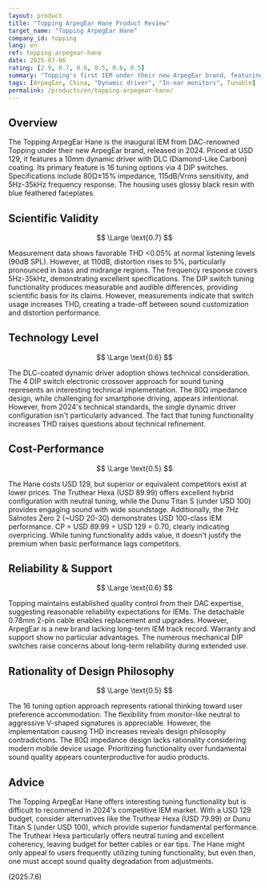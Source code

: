 ```yaml
---
layout: product
title: "Topping ArpegEar Hane Product Review"
target_name: "Topping ArpegEar Hane"
company_id: topping
lang: en
ref: topping-arpegear-hane
date: 2025-07-06
rating: [2.9, 0.7, 0.6, 0.5, 0.6, 0.5]
summary: "Topping's first IEM under their new ArpegEar brand, featuring a 10mm dynamic driver at USD 129 with 16 tuning options via 4 DIP switches. Measurements show low THD <0.05% at 90dB SPL, but rising to 5% at 110dB. Features aggressive V-shaped sound signature. Compared to competitors like Truthear Hexa (USD 89.99) and Dunu Titan S (under USD 100), the price-performance advantage is limited."
tags: [ArpegEar, China, "Dynamic driver", "In-ear monitors", Tunable]
permalink: /products/en/topping-arpegear-hane/
---
```


## Overview

The Topping ArpegEar Hane is the inaugural IEM from DAC-renowned Topping under their new ArpegEar brand, released in 2024. Priced at USD 129, it features a 10mm dynamic driver with DLC (Diamond-Like Carbon) coating. Its primary feature is 16 tuning options via 4 DIP switches. Specifications include 80Ω±15% impedance, 115dB/Vrms sensitivity, and 5Hz-35kHz frequency response. The housing uses glossy black resin with blue feathered faceplates.

## Scientific Validity

$$ \Large \text{0.7} $$

Measurement data shows favorable THD <0.05% at normal listening levels (90dB SPL). However, at 110dB, distortion rises to 5%, particularly pronounced in bass and midrange regions. The frequency response covers 5Hz-35kHz, demonstrating excellent specifications. The DIP switch tuning functionality produces measurable and audible differences, providing scientific basis for its claims. However, measurements indicate that switch usage increases THD, creating a trade-off between sound customization and distortion performance.

## Technology Level

$$ \Large \text{0.6} $$

The DLC-coated dynamic driver adoption shows technical consideration. The 4 DIP switch electronic crossover approach for sound tuning represents an interesting technical implementation. The 80Ω impedance design, while challenging for smartphone driving, appears intentional. However, from 2024's technical standards, the single dynamic driver configuration isn't particularly advanced. The fact that tuning functionality increases THD raises questions about technical refinement.

## Cost-Performance

$$ \Large \text{0.5} $$

The Hane costs USD 129, but superior or equivalent competitors exist at lower prices. The Truthear Hexa (USD 89.99) offers excellent hybrid configuration with neutral tuning, while the Dunu Titan S (under USD 100) provides engaging sound with wide soundstage. Additionally, the 7Hz Salnotes Zero 2 (~USD 20-30) demonstrates USD 100-class IEM performance. CP = USD 89.99 ÷ USD 129 = 0.70, clearly indicating overpricing. While tuning functionality adds value, it doesn't justify the premium when basic performance lags competitors.

## Reliability & Support

$$ \Large \text{0.6} $$

Topping maintains established quality control from their DAC expertise, suggesting reasonable reliability expectations for IEMs. The detachable 0.78mm 2-pin cable enables replacement and upgrades. However, ArpegEar is a new brand lacking long-term IEM track record. Warranty and support show no particular advantages. The numerous mechanical DIP switches raise concerns about long-term reliability during extended use.

## Rationality of Design Philosophy

$$ \Large \text{0.5} $$

The 16 tuning option approach represents rational thinking toward user preference accommodation. The flexibility from monitor-like neutral to aggressive V-shaped signatures is appreciable. However, the implementation causing THD increases reveals design philosophy contradictions. The 80Ω impedance design lacks rationality considering modern mobile device usage. Prioritizing functionality over fundamental sound quality appears counterproductive for audio products.

## Advice

The Topping ArpegEar Hane offers interesting tuning functionality but is difficult to recommend in 2024's competitive IEM market. With a USD 129 budget, consider alternatives like the Truthear Hexa (USD 79.99) or Dunu Titan S (under USD 100), which provide superior fundamental performance. The Truthear Hexa particularly offers neutral tuning and excellent coherency, leaving budget for better cables or ear tips. The Hane might only appeal to users frequently utilizing tuning functionality, but even then, one must accept sound quality degradation from adjustments.

(2025.7.6)